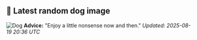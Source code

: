 ## 🐶 Latest random dog image
![Dog](https://images.dog.ceo/breeds/hound-walker/n02089867_426.jpg)
**Advice:** "Enjoy a little nonsense now and then."
*Updated: 2025-08-19 20:36 UTC*
